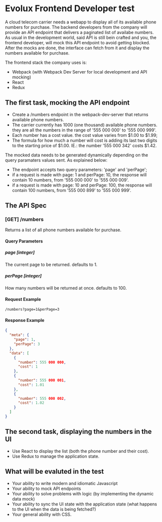 # Evolux Frontend Developer test

A cloud telecom carrier needs a webapp to display all of its available phone numbers for purchase. The backend developers from the company will provide an API endpoint that delivers a paginated list of availabe numbers. As usual in the development world, said API is still bein crafted and you, the frontend developer, will mock this API endpoint to avoid getting blocked. After the mocks are done, the interface can fetch from it and display the numbers available for purchase.

The frontend stack the company uses is:

- Webpack (with Webpack Dev Server for local development and API mocking)
- React
- Redux

## The first task, mocking the API endpoint

- Create a /numbers endpoint in the webpack-dev-server that returns available phone numbers.
- The carrier currently has 1000 (one thousand) available phone numbers. they are all the numbers in the range of '555 000 000' to '555 000 999'.
- Each number has a cost value. the cost value varies from $1.00 to $1.99;
- The formula for how much a number will cost is adding its last two digits to the starting price of $1.00. IE.: the number '555 000 342' costs $1.42.


The mocked data needs to be generated dynamically depending on the query paramaters values sent. As explained below:
  - The endpoint accepts two query parameters: 'page' and 'perPage';
  - if a request is made with page: 1 and perPage: 10, the response will contain 10 numbers, from '555 000 000' to '555 000 009'.
  - if a request is made with page: 10 and perPage: 100, the response will contain 100 numbers, from '555 000 899' to '555 000 999'.

## The API Spec
### [GET] /numbers
Returns a list of all phone numbers available for purchase.
#### Query Parameters
##### page [integer]
The current page to be returned. defaults to 1.
##### perPage [integer]
How many numbers will be returned at once. defaults to 100.

#### Request Example
```
/numbers?page=1&perPage=3
```

#### Response Example
```json
{
  "meta": {
    "page": 1,
    "perPage": 3
  },
  "data": [
    {
      "number": 555 000 000,
      "cost": 1
    },
    {
      "number": 555 000 001,
      "cost": 1.01
    },
    {
      "number": 555 000 002,
      "cost": 1.02
    }
  ]
}
```

## The second task, displaying the numbers in the UI

- Use React to display the list (both the phone number and their cost).
- Use Redux to manage the application state.

## What will be evaluted in the test

- Your ability to write modern and idiomatic Javascript
- Your ability to mock API endpoints
- Your ability to solve problems with logic (by implementing the dynamic data mock)
- Your ability to sync the UI state with the application state (what happens to the UI when the data is being fetched?)
- Your general ability with CSS.
